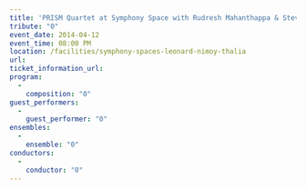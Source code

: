 ```yaml
---
title: 'PRISM Quartet at Symphony Space with Rudresh Mahanthappa & Steve Lehman'
tribute: "0"
event_date: 2014-04-12
event_time: 08:00 PM
location: /facilities/symphony-spaces-leonard-nimoy-thalia
url: 
ticket_information_url: 
program: 
  -
    composition: "0"
guest_performers: 
  -
    guest_performer: "0"
ensembles: 
  -
    ensemble: "0"
conductors: 
  -
    conductor: "0"
---
```

